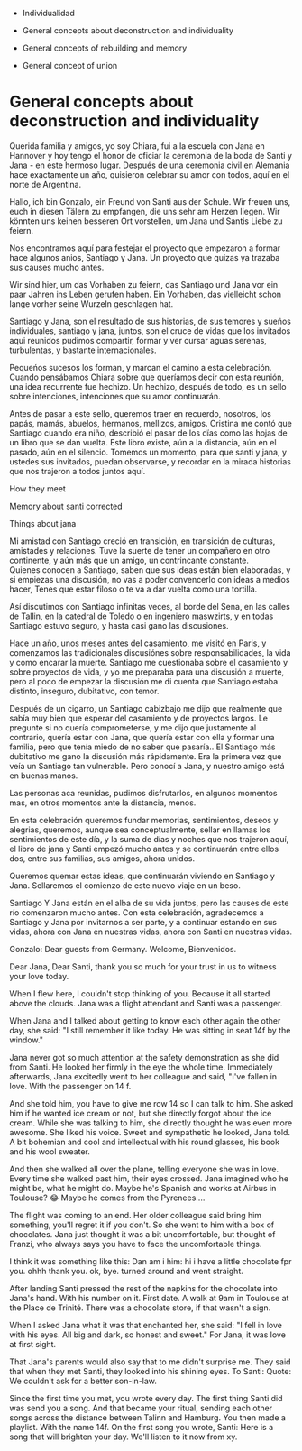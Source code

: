 - Individualidad


- General concepts about deconstruction and individuality
- General concepts of rebuilding and memory
- General concept of union


# General concepts about deconstruction and individuality

Querida familia y amigos,
yo soy Chiara, fui a la escuela con Jana en Hannover y hoy tengo el honor de oficiar la ceremonia de la boda de Santi y Jana - en este hermoso lugar. Después de una ceremonia civil en Alemania hace exactamente un año, quisieron celebrar su amor con todos, aquí en el norte de Argentina.

Hallo, ich bin Gonzalo, ein Freund von Santi aus der Schule. Wir freuen uns, euch in diesen Tälern zu empfangen, die uns sehr am Herzen liegen. Wir könnten uns keinen besseren Ort vorstellen, um Jana und Santis Liebe zu feiern.  



Nos encontramos aquí para festejar el proyecto que empezaron a formar hace algunos anios, Santiago y Jana.
Un proyecto que quizas ya trazaba sus causes mucho antes. 

Wir sind hier, um das Vorhaben zu feiern, das Santiago und Jana vor ein paar Jahren ins Leben gerufen haben.
Ein Vorhaben, das vielleicht schon lange vorher seine Wurzeln geschlagen hat.

Santiago y Jana, son el resultado de sus historias, de sus temores y sueños individuales, santiago y jana, juntos, son el cruce de vidas que los invitados aqui reunidos pudimos compartir, formar y ver cursar aguas serenas, turbulentas, y bastante internacionales.   

Pequeńos sucesos los forman, y marcan el camino a esta celebración. Cuando pensábamos Chiara sobre que queríamos decir con esta reunión, una idea recurrente fue hechizo. Un hechizo, después de todo, es un sello sobre intenciones, intenciones que su amor continuarán.   

 Antes de pasar a este sello, queremos traer en recuerdo, nosotros, los papás, mamás, abuelos, hermanos, mellizos, amigos. Cristina me contó que Santiago cuando era niño, describió el pasar de los días como las hojas de un libro que se dan vuelta. Este libro existe, aún a la distancia, aún en el pasado, aún en el silencio. Tomemos un momento, para que santi y jana, y ustedes sus invitados, puedan observarse, y recordar en la mirada historias que nos trajeron a todos juntos aquí. 


How they meet

Memory about santi corrected

Things about jana


Mi amistad con Santiago creció en transición, en transición de culturas, amistades y relaciones. Tuve la suerte de tener un compañero en otro continente, y aún más que un amigo, un contrincante constante.  
Quienes conocen a Santiago, saben que sus ideas están bien elaboradas, y si empiezas una discusión, no vas a poder convencerlo con ideas a medios hacer, Tenes que estar filoso o te va a dar vuelta como una tortilla. 

    
Así discutimos con Santiago infinitas veces, al borde del Sena, en las calles de Tallin, en la catedral de Toledo o en ingeniero maswzirts, y en todas Santiago estuvo seguro, y hasta casi gano las discusiones.  

Hace un año, unos meses antes del casamiento,  me visitó en Paris, y comenzamos  las tradicionales discusiónes sobre responsabilidades, la vida y como encarar la muerte. Santiago me cuestionaba sobre el casamiento y sobre proyectos de vida, y yo me preparaba para una discusión a muerte, pero al poco de empezar la discusión me di cuenta que Santiago estaba distinto, inseguro, dubitativo, con temor.  

Después de un cigarro, un Santiago cabizbajo me dijo que realmente que sabía muy bien que esperar del casamiento y de proyectos largos. Le pregunte si no quería comprometerse, y me dijo que justamente al contrario, quería estar con Jana, que quería estar con ella y formar una familia, pero que tenía miedo de no saber que pasaría.. El Santiago más dubitativo me gano la discusión más rápidamente. Era la primera vez que veía un Santiago tan vulnerable. Pero conocí a Jana, y nuestro amigo está en buenas manos.

Las personas aca reunidas, pudimos disfrutarlos, en algunos momentos mas, en otros momentos ante la distancia, menos.


En esta celebración queremos fundar memorias, sentimientos, deseos y alegrias, queremos, aunque sea conceptualmente, sellar en llamas los sentimientos de este día, y la suma de días y noches que nos trajeron aquí,  el libro de jana y Santi empezó mucho antes y se continuarán entre ellos dos, entre sus familias, sus amigos, ahora unidos.  

Queremos quemar estas ideas, que continuarán viviendo en Santiago y Jana. Sellaremos el comienzo de este nuevo viaje en un beso.   
   
Santiago Y Jana están en el alba de su vida juntos, pero las causes de este río comenzaron mucho antes. Con esta celebración, agradecemos a Santiago y Jana por invitarnos a ser parte, y a continuar estando en sus vidas, ahora con Jana en nuestras vidas, ahora con Santi en nuestras vidas.

Gonzalo: Dear guests from Germany. Welcome, Bienvenidos.

Dear Jana, Dear Santi,
thank you so much for your trust in us to witness your love today.

When I flew here, I couldn't stop thinking of you. Because it all started above the clouds. Jana was a flight attendant and Santi was a passenger.

 When Jana and I talked about getting to know each other again the other day, she said: "I still remember it like today. He was sitting in seat 14f by the window."

Jana never got so much attention at the safety demonstration as she did from Santi. He looked her firmly in the eye the whole time. Immediately afterwards, Jana excitedly went to her colleague and said, "I've fallen in love. With the passenger on 14 f.

And she told him, you have to give me row 14 so I can talk to him.
She asked him if he wanted ice cream or not, but she directly forgot about the ice cream. While she was talking to him, she directly thought he was even more awesome. She liked his voice. Sweet and sympathetic he looked, Jana told. A bit bohemian and cool and intellectual with his round glasses, his book and his wool sweater.

And then she walked all over the plane, telling everyone she was in love. Every time she walked past him, their eyes crossed.
Jana imagined who he might be, what he might do. Maybe he's Spanish and works at Airbus in Toulouse? 😂 Maybe he comes from the Pyrenees....

The flight was coming to an end. Her older colleague said bring him something, you'll regret it if you don't.
So she went to him with a box of chocolates. Jana just thought it was a bit uncomfortable, but thought of Franzi, who always says you have to face the uncomfortable things.

I think it was something like this:
Dan am i him: hi i have a little chocolate fpr you. ohhh thank you.
ok, bye. turned around and went straight. 

After landing Santi pressed the rest of the napkins for the chocolate into Jana's hand. With his number on it.
First date. A walk at 9am in Toulouse at the Place de Trinité. There was a chocolate store, if that wasn't a sign.

When I asked Jana what it was that enchanted her, she said: "I fell in love with his eyes. All big and dark, so honest and sweet." For Jana, it was love at first sight.

That Jana's parents would also say that to me didn't surprise me.
They said that when they met Santi, they looked into his shining eyes. To Santi: Quote: We couldn't ask for a better son-in-law.

Since the first time you met, you wrote every day. The first thing Santi did was send you a song. And that became your ritual, sending each other songs across the distance between Talinn and Hamburg. You then made a playlist. With the name 14f. On the first song you wrote, Santi: Here is a song that will brighten your day. 
We'll listen to it now from xy.
